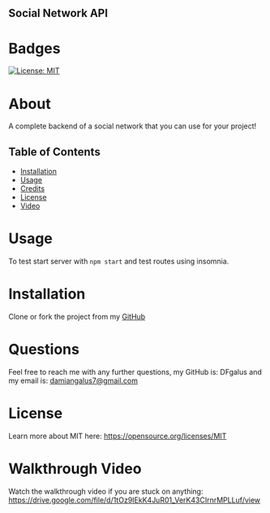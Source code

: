 ## Social Network API

  # Badges
   [![License: MIT](https://img.shields.io/badge/License-MIT-yellow.svg)](https://opensource.org/licenses/MIT)
  
  # About
  
   A complete backend of a social network that you can use for your project!
  
  ## Table of Contents

  - [Installation](#installation)
  - [Usage](#usage)
  - [Credits](#credits)
  - [License](#license)
  - [Video](#walkthrough-video)
  
  # Usage
  
   To test start server with `npm start` and test routes using insomnia.
  
  # Installation
  
   Clone or fork the project from my [GitHub](https://www.github.com/dfgalus)
  
  
  # Questions
  
   Feel free to reach me with any further questions, my GitHub is: DFgalus and my email is: damiangalus7@gmail.com
  
  
  # License
   Learn more about MIT here: 
   https://opensource.org/licenses/MIT

  # Walkthrough Video
  Watch the walkthrough video if you are stuck on anything: https://drive.google.com/file/d/1tOz9IEkK4JuR01_VerK43CIrnrMPLLuf/view